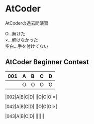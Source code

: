 # AtCoder
AtCoderの過去問演習

O...解けた  
×...解けなかった  
空白...手を付けてない  
## AtCoder Beginner Contest
|001|A|B|C|D|
|:---|:---|:---|:---|:---|
||O|O|O|O|

|002|A|B|C|D|
||O|O|O|×|

|042|A|B|C|D|
||O|O|O|×|

|043|A|B|C|D|
||||||


